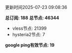 更新时间2025-07-23 09:08:36

**总订阅: 188**
**总节点: 46344**
- vless节点: 21399
- hysteria2节点: 7

**google ping有效节点: 19**

